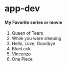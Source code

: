 # app-dev
<h4>My Favorite series or movie</h4>
<ol>
  <li>Queen of Tears</li>
  <li>While you were sleeping</li>
  <li>Hello, Love, Goodbye</li>
  <li>BlueLock</li>
  <li>Vincenzo</li>
  <li>One Piece</li>
</ol>
